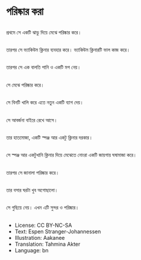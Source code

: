 # পরিষ্কার করা

##
প্রথমে সে একটি ঝাড়ু দিয়ে মেঝে পরিষ্কার করে।

##
তারপর সে ভ্যাকিউম ক্লিনার ব্যবহার করে। ভ্যাকিউম ক্লিনারটি ভাল কাজ করে।

##
তারপর সে এক বালতি পানি ও একটি মপ নেয়।

##
সে মেঝে পরিষ্কার করে।

##
সে বিনটি খালি করে এতে নতুন একটি ব্যাগ দেয়।

##
সে আবর্জনা বাইরে রেখে আসে।

##
তার হাতমোজা, একটি স্পঞ্জ আর একটু ক্লিনার দরকার।

##
সে স্পঞ্জ আর একটুখানি ক্লিনার দিয়ে মেঝেতে নোংরা একটি জায়গায় ঘষামাজা করে।

##
তারপর সে জানালা পরিষ্কার করে।

##
তার বসার ঘরটা খুব অগোছালো।

##
সে গুছিয়ে নেয়। এখন এটি সুন্দর ও পরিষ্কার।

##
* License: CC BY-NC-SA
* Text: Espen Stranger-Johannessen
* Illustration: Aakanee
* Translation: Tahmina Akter
* Language: bn
